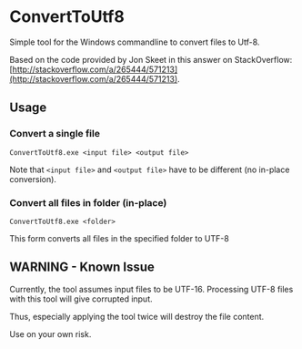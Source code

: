 # ConvertToUtf8
Simple tool for the Windows commandline to convert files to Utf-8.

Based on the code provided by Jon Skeet in this answer on StackOverflow: [http://stackoverflow.com/a/265444/571213](http://stackoverflow.com/a/265444/571213).

## Usage

### Convert a single file

    ConvertToUtf8.exe <input file> <output file>

Note that `<input file>` and `<output file>` have to be different (no in-place conversion).

### Convert all files in folder (in-place)

    ConvertToUtf8.exe <folder>

This form converts all files in the specified folder to UTF-8

## WARNING - Known Issue

Currently, the tool assumes input files to be UTF-16. Processing UTF-8 files with this tool will give corrupted input.

Thus, especially applying the tool twice will destroy the file content.

Use on your own risk.